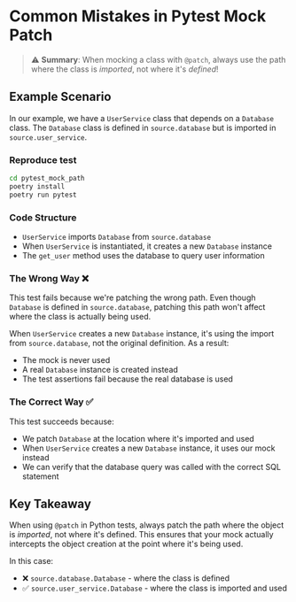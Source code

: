 # Common Mistakes in Pytest Mock Patch

> ⚠️ **Summary**: When mocking a class with `@patch`, always use the path where the class is *imported*, not where it's *defined*!

## Example Scenario


In our example, we have a `UserService` class that depends on a `Database` class. The `Database` class is defined in `source.database` but is imported in `source.user_service`.

### Reproduce test

```bash
cd pytest_mock_path
poetry install
poetry run pytest
```

### Code Structure
- `UserService` imports `Database` from `source.database`
- When `UserService` is instantiated, it creates a new `Database` instance
- The `get_user` method uses the database to query user information

### The Wrong Way ❌

This test fails because we're patching the wrong path. Even though `Database` is defined in `source.database`, patching this path won't affect where the class is actually being used.

When `UserService` creates a new `Database` instance, it's using the import from `source.database`, not the original definition. As a result:

- The mock is never used
- A real `Database` instance is created instead
- The test assertions fail because the real database is used

### The Correct Way ✅

This test succeeds because:

- We patch `Database` at the location where it's imported and used
- When `UserService` creates a new `Database` instance, it uses our mock instead
- We can verify that the database query was called with the correct SQL statement

## Key Takeaway

When using `@patch` in Python tests, always patch the path where the object is *imported*, not where it's defined. This ensures that your mock actually intercepts the object creation at the point where it's being used.

In this case:

- ❌ `source.database.Database` - where the class is defined
- ✅ `source.user_service.Database` - where the class is imported and used